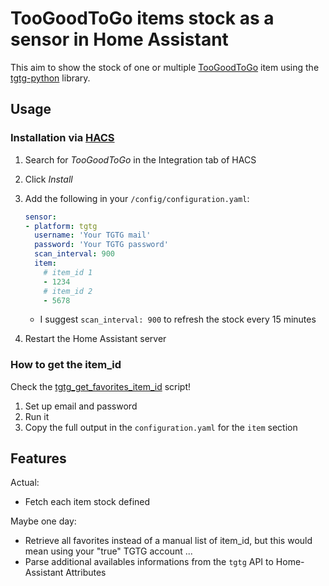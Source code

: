 # TooGoodToGo items stock as a sensor in Home Assistant

This aim to show the stock of one or multiple [TooGoodToGo](https://toogoodtogo.com/) item using the [tgtg-python](https://github.com/ahivert/tgtg-python) library.

## Usage

### Installation via [HACS](https://hacs.xyz/)

1. Search for *TooGoodToGo* in the Integration tab of HACS
1. Click *Install*
1. Add the following in your `/config/configuration.yaml`:

    ```yaml
    sensor:
    - platform: tgtg
      username: 'Your TGTG mail'
      password: 'Your TGTG password'
      scan_interval: 900
      item:
        # item_id 1
        - 1234
        # item_id 2
        - 5678
    ```

    * I suggest `scan_interval: 900` to refresh the stock every 15 minutes

1. Restart the Home Assistant server

### How to get the item_id

Check the [tgtg_get_favorites_item_id](./tgtg_get_favorites_item_id.py) script!

1. Set up email and password
1. Run it
1. Copy the full output in the `configuration.yaml` for the `item` section

## Features

Actual:

* Fetch each item stock defined

Maybe one day:

* Retrieve all favorites instead of a manual list of item_id, but this would mean using your "true" TGTG account ...
* Parse additional availables informations from the `tgtg` API to Home-Assistant Attributes
